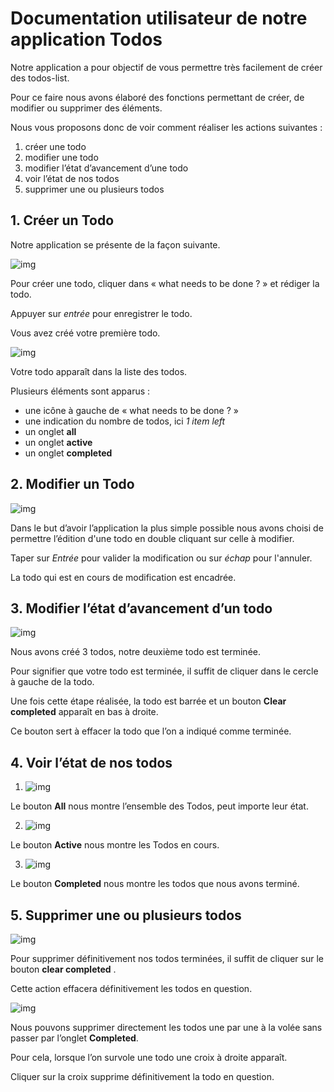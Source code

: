 # Documentation utilisateur de notre application Todos

Notre application a pour objectif de vous permettre très facilement de créer des todos-list.

Pour ce faire nous avons élaboré des fonctions permettant de créer, de modifier ou supprimer des éléments.

Nous vous proposons donc de voir comment réaliser les actions suivantes :

1. créer une todo
2. modifier une todo
3. modifier l’état d’avancement d’une todo
4. voir l’état de nos todos
5. supprimer une ou plusieurs todos


## 1. Créer un Todo

Notre application se présente de la façon suivante.

![img](images/functional1.png)

Pour créer une todo, cliquer dans « what needs to be done ? » et rédiger la todo.

Appuyer sur _entrée_ pour enregistrer le todo.

Vous avez créé votre première todo.

![img](images/functional2.png)

Votre todo apparaît dans la liste des todos.

Plusieurs éléments sont apparus :
+ une icône à gauche de « what needs to be done ? »
+ une indication du nombre de todos, ici _1 item left_
+ un onglet __all__
+ un onglet __active__
+ un onglet __completed__

## 2. Modifier un Todo

![img](images/functional3.png)

Dans le but d’avoir l’application la plus simple possible nous avons choisi de permettre l’édition d'une todo en double cliquant sur celle à modifier.

Taper sur _Entrée_ pour valider la modification ou sur _échap_ pour l'annuler.

La todo qui est en cours de modification est encadrée.

## 3. Modifier l’état d’avancement d’un todo

![img](images/functional4.png)

Nous avons créé 3 todos, notre deuxième todo est terminée.

Pour signifier que votre todo est terminée, il suffit de cliquer dans le cercle à gauche de la todo.

Une fois cette étape réalisée, la todo est barrée et un bouton __Clear completed__ apparaît en bas à droite. 

Ce bouton sert à effacer la todo que l’on a indiqué comme terminée.

## 4. Voir l’état de nos todos

1. ![img](images/functional5.png)

Le bouton __All__ nous montre l’ensemble des Todos, peut importe leur état.

2. ![img](images/functional6.png)

Le bouton __Active__ nous montre les Todos en cours.

3. ![img](images/functional7.png)

Le bouton __Completed__ nous montre les todos que nous avons terminé.

## 5. Supprimer une ou plusieurs todos

![img](images/functional8.png)

Pour supprimer définitivement nos todos terminées, il suffit de cliquer sur le bouton __clear completed__ .

Cette action effacera définitivement les todos en question.

![img](images/functional9.png)

Nous pouvons supprimer directement les todos une par une à la volée sans passer par l’onglet __Completed__. 

Pour cela, lorsque l’on survole une todo une croix à droite apparaît.

Cliquer sur la croix supprime définitivement la todo en question. 





